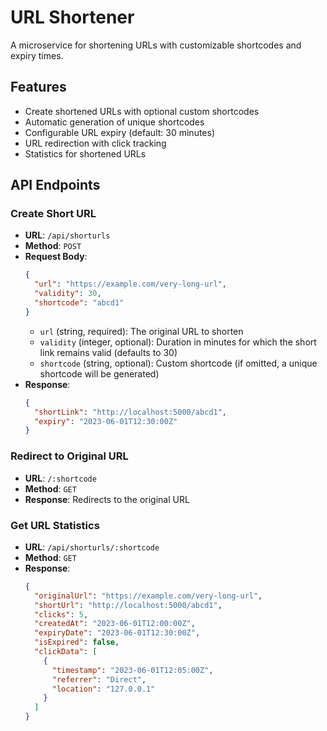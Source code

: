 # URL Shortener

A microservice for shortening URLs with customizable shortcodes and expiry times.

## Features

- Create shortened URLs with optional custom shortcodes
- Automatic generation of unique shortcodes
- Configurable URL expiry (default: 30 minutes)
- URL redirection with click tracking
- Statistics for shortened URLs

## API Endpoints

### Create Short URL
- **URL**: `/api/shorturls`
- **Method**: `POST`
- **Request Body**:
  ```json
  {
    "url": "https://example.com/very-long-url",
    "validity": 30,
    "shortcode": "abcd1"
  }
  ```
  - `url` (string, required): The original URL to shorten
  - `validity` (integer, optional): Duration in minutes for which the short link remains valid (defaults to 30)
  - `shortcode` (string, optional): Custom shortcode (if omitted, a unique shortcode will be generated)
- **Response**: 
  ```json
  {
    "shortLink": "http://localhost:5000/abcd1",
    "expiry": "2023-06-01T12:30:00Z"
  }
  ```

### Redirect to Original URL
- **URL**: `/:shortcode`
- **Method**: `GET`
- **Response**: Redirects to the original URL

### Get URL Statistics
- **URL**: `/api/shorturls/:shortcode`
- **Method**: `GET`
- **Response**:
  ```json
  {
    "originalUrl": "https://example.com/very-long-url",
    "shortUrl": "http://localhost:5000/abcd1",
    "clicks": 5,
    "createdAt": "2023-06-01T12:00:00Z",
    "expiryDate": "2023-06-01T12:30:00Z",
    "isExpired": false,
    "clickData": [
      {
        "timestamp": "2023-06-01T12:05:00Z",
        "referrer": "Direct",
        "location": "127.0.0.1"
      }
    ]
  }
  ```

